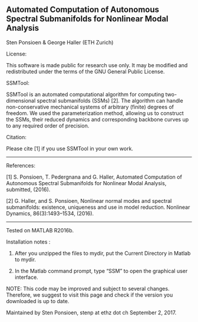 Automated Computation of Autonomous Spectral Submanifolds for Nonlinear Modal Analysis
-----------------------------------------------------------------------------  
Sten Ponsioen & George Haller (ETH Zurich) 

License:

This software is made public for research use only. It may be modified and redistributed
under the terms of the GNU General Public License. 

SSMTool:

SSMTool is an automated computational algorithm for computing two-dimensional spectral submanifolds (SSMs) [2]. 
The algorithm can handle non-conservative mechanical systems of arbitrary (finite) degrees of freedom. We used 
the parameterization method, allowing us to construct the SSMs, their reduced dynamics and corresponding backbone 
curves up to any required order of precision. 

Citation:

Please cite [1] if you use SSMTool in your own work.

----------------------------------------------------------------------------- 
References:

[1] S. Ponsioen, T. Pedergnana and G. Haller, Automated Computation of 
    Autonomous Spectral Submanifolds for Nonlinear Modal Analysis, 
    submitted, (2016). 
	
[2] G. Haller, and S. Ponsioen, Nonlinear normal modes and spectral 
    submanifolds: existence, uniqueness and use in model reduction.
    Nonlinear Dynamics, 86(3):1493–1534, (2016).

-----------------------------------------------------------------------------

Tested on MATLAB R2016b.

Installation notes :

1) After you unzipped the files to mydir, 
   put the Current Directory in Matlab to mydir. 

2) In the Matlab command prompt,
   type “SSM” to open the graphical user interface.


NOTE: This code may be improved and subject to several changes. Therefore, we suggest to visit this 
page and check if the version you downloaded is up to date.  


Maintained by Sten Ponsioen,
stenp at ethz dot ch
September 2, 2017.
